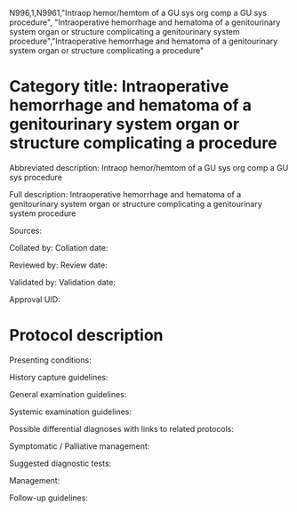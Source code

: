 N996,1,N9961,"Intraop hemor/hemtom of a GU sys org comp a GU sys procedure", "Intraoperative hemorrhage and hematoma of a genitourinary system organ or structure complicating a genitourinary system procedure","Intraoperative hemorrhage and hematoma of a genitourinary system organ or structure complicating a procedure"
# Category title: Intraoperative hemorrhage and hematoma of a genitourinary system organ or structure complicating a procedure

Abbreviated description: Intraop hemor/hemtom of a GU sys org comp a GU sys procedure

Full description: Intraoperative hemorrhage and hematoma of a genitourinary system organ or structure complicating a genitourinary system procedure

Sources:

Collated by:
Collation date:

Reviewed by:
Review date:

Validated by:
Validation date:

Approval UID:

# Protocol description

Presenting conditions:

History capture guidelines:

General examination guidelines:

Systemic examination guidelines:

Possible differential diagnoses with links to related protocols:

Symptomatic / Palliative management:

Suggested diagnostic tests:

Management:

Follow-up guidelines:
